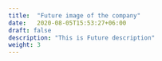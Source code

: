 ```yaml
---
title:  "Future image of the company"
date:   2020-08-05T15:53:27+06:00
draft: false
description: "This is Future description"
weight: 3
---
```

